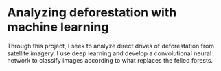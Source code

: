 # Analyzing deforestation with machine learning

Through this project, I seek to analyze direct drives of deforestation from satellite imagery. I use deep learning and develop a convolutional neural network to classify images according to what replaces the felled forests. 
